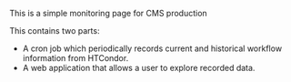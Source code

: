 
This is a simple monitoring page for CMS production

This contains two parts:
- A cron job which periodically records current and historical workflow information
  from HTCondor.
- A web application that allows a user to explore recorded data.

